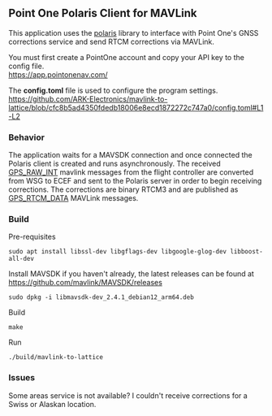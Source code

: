 ## Point One Polaris Client for MAVLink
This application uses the [polaris](https://github.com/PointOneNav/polaris) library to interface with Point One's GNSS corrections service and send RTCM corrections via MAVLink.

You must first create a PointOne account and copy your API key to the config file. <br>
https://app.pointonenav.com/

The **config.toml** file is used to configure the program settings. <br>
https://github.com/ARK-Electronics/mavlink-to-lattice/blob/cfc8b5ad4350fdedb18006e8ecd1872272c747a0/config.toml#L1-L2

### Behavior
The application waits for a MAVSDK connection and once connected the Polaris client is created and runs asynchronously. The received [GPS_RAW_INT](https://mavlink.io/en/messages/common.html#GPS_RAW_INT) mavlink messages from the flight controller are converted from WSG to ECEF and sent to the Polaris server in order to begin receiving corrections. The corrections are binary RTCM3 and are published as [GPS_RTCM_DATA](https://mavlink.io/en/messages/common.html#GPS_RTCM_DATA) MAVLink messages.

### Build
Pre-requisites
```
sudo apt install libssl-dev libgflags-dev libgoogle-glog-dev libboost-all-dev
```
Install MAVSDK if you haven't already, the latest releases can be found at https://github.com/mavlink/MAVSDK/releases
```
sudo dpkg -i libmavsdk-dev_2.4.1_debian12_arm64.deb
```
Build
```
make
```
Run
```
./build/mavlink-to-lattice
```

### Issues
Some areas service is not available? I couldn't receive corrections for a Swiss or Alaskan location.